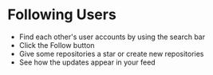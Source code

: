 # Following Users

- Find each other's user accounts by using the search bar
- Click the Follow button
- Give some repositories a star or create new repositories
- See how the updates appear in your feed
